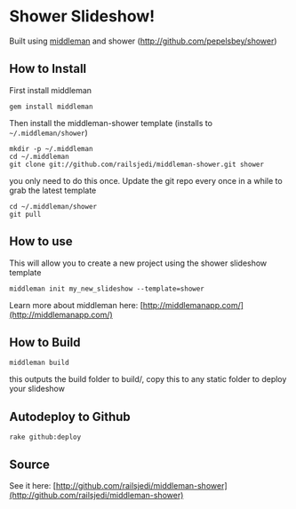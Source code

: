 # Shower Slideshow!

Built using [middleman](middlemanapp.com) and shower (http://github.com/pepelsbey/shower)

## How to Install
      
First install middleman

    gem install middleman

Then install the middleman-shower template (installs to `~/.middleman/shower`)

    mkdir -p ~/.middleman
    cd ~/.middleman
    git clone git://github.com/railsjedi/middleman-shower.git shower
  
you only need to do this once. Update the git repo every once in a while to grab the latest template

    cd ~/.middleman/shower
    git pull
  
## How to use
  
This will allow you to create a new project using the shower slideshow template

    middleman init my_new_slideshow --template=shower
    
Learn more about middleman here: [http://middlemanapp.com/](http://middlemanapp.com/)
        

## How to Build
  
    middleman build

this outputs the build folder to build/, copy this to any static folder to deploy your slideshow


## Autodeploy to Github

    rake github:deploy
    
## Source

See it here: [http://github.com/railsjedi/middleman-shower](http://github.com/railsjedi/middleman-shower)
